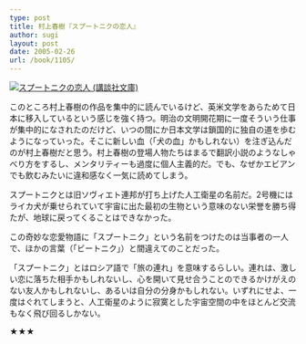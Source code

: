 ```yaml
---
type: post
title: 村上春樹『スプートニクの恋人』
author: sugi
layout: post
date: 2005-02-26
url: /book/1105/
---
```

<a href="http://www.amazon.co.jp/exec/obidos/ASIN/4062731290/chezsugi-22/ref=nosim/" name="amazletlink" target="_blank"><img src="http://ecx.images-amazon.com/images/I/412MWA2EPHL.jpg" alt="スプートニクの恋人 (講談社文庫)" style="border: none;" class="alignleft"/></a>

このところ村上春樹の作品を集中的に読んでいるけど、英米文学をあらためて日本に移入しているという感じを強く持つ。明治の文明開花期に一度そういう仕事が集中的になされたのだけど、いつの間にか日本文学は鎖国的に独自の道を歩むようになっていった。そこに新しい血（「犬の血」かもしれない）を注ぎ込んだのが村上春樹だと思う。村上春樹の登場人物たちはまるで翻訳小説のようなしゃべり方をするし、メンタリティーも過度に個人主義的だ。でも、なぜかエビアンでも飲むみたいに違和感なく一気に読めてしまう。

スプートニクとは旧ソヴィエト連邦が打ち上げた人工衛星の名前だ。2号機にはライカ犬が乗せられていて宇宙に出た最初の生物という意味のない栄誉を勝ち得たが、地球に戻ってくることはできなかった。

この奇妙な恋愛物語に「スプートニク」という名前をつけたのは当事者の一人で、ほかの言葉（「ビートニク」）と間違えてのことだった。

「スプートニク」とはロシア語で「旅の連れ」を意味するらしい。連れは、激しい恋に落ちた相手かもしれないし、心を開いて見せ合うことのできるかけがえのない友人かもしれないし、あるいは自分の分身かもしれない。いずれにせよ、一度はぐれてしまうと、人工衛星のように寂寞とした宇宙空間の中をほとんど交流もなく飛び回るしかない。

★★★
